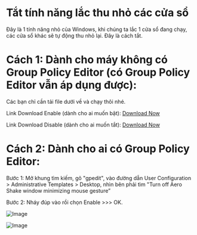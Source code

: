 # Tắt tính năng lắc thu nhỏ các cửa sổ

Đây là 1 tính năng nhỏ của Windows, khi chúng ta lắc 1 cửa sổ đang chạy, các cửa sổ khác sẽ tự động thu nhỏ lại. Đây là cách tắt.

# Cách 1: Dành cho máy không có Group Policy Editor (có Group Policy Editor vẫn áp dụng được):

Các bạn chỉ cần tải file dưới về và chạy thôi nhé.

Link Download Enable (dành cho ai muốn bật): [Download Now](https://www.upload.ee/files/12107932/Enable_Aero_Shake.reg.html)

Link Download Disable (dành cho ai muốn tắt): [Download Now](https://www.upload.ee/files/12107931/Disable_Aero_Shake.reg.html)

# Cách 2: Dành cho ai có Group Policy Editor:

Bước 1: Mở khung tìm kiếm, gõ "gpedit", vào đường dẫn User Configuration > Administrative Templates > Desktop, nhìn bên phải tìm "Turn off Aero Shake window minimizing mouse gesture”

Bước 2: Nháy đúp vào rồi chọn Enable >>> OK.

![Image](https://www.howtogeek.com/wp-content/uploads/2016/11/ash_8.png)

![Image](https://www.howtogeek.com/wp-content/uploads/2016/11/ash_top-1.png)
